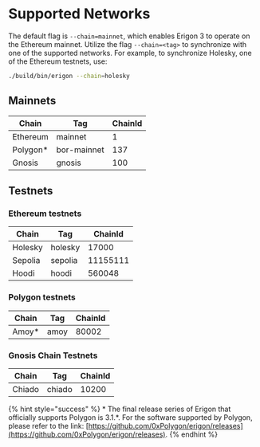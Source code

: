 # Supported Networks

The default flag is `--chain=mainnet`, which enables Erigon 3 to operate on the Ethereum mainnet. Utilize the flag `--chain=<tag>` to synchronize with one of the supported networks. For example, to synchronize Holesky, one of the Ethereum testnets, use:

```bash
./build/bin/erigon --chain=holesky
```

## Mainnets

| Chain     | Tag         | ChainId |
| --------- | ----------- | ------- |
| Ethereum  | mainnet     | 1       |
| Polygon\* | bor-mainnet | 137     |
| Gnosis    | gnosis      | 100     |

## Testnets

### Ethereum testnets

| Chain   | Tag     | ChainId  |
| ------- | ------- | -------- |
| Holesky | holesky | 17000    |
| Sepolia | sepolia | 11155111 |
| Hoodi   | hoodi   | 560048   |

### Polygon testnets

| Chain  | Tag  | ChainId |
| ------ | ---- | ------- |
| Amoy\* | amoy | 80002   |

### Gnosis Chain Testnets

| Chain  | Tag    | ChainId |
| ------ | ------ | ------- |
| Chiado | chiado | 10200   |

{% hint style="success" %}
\* The final release series of Erigon that officially supports Polygon is 3.1.\*. For the software supported by Polygon, please refer to the link: [https://github.com/0xPolygon/erigon/releases](https://github.com/0xPolygon/erigon/releases).
{% endhint %}
